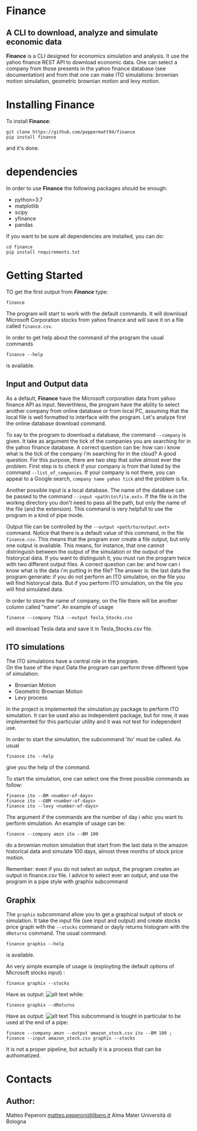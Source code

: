 # Finance
## A CLI to download, analyze and simulate economic data

**Finance** is a CLI designed for economics simulation and analysis.
It use the yahoo finance REST API to download economic data.
One can select a company from those presents in the yahoo finance database 
(see documentation) and from that one can make ITO simulations:
brownian motion simulation, geometric brownian motion and 
levy motion.



# Installing Finance

To install **Finance**:
```
git clone https://github.com/peppermatt94/finance
pip install finance
```
and it's done.

# dependencies

In order to use **Finance** the following packages should be enough:

* python>3.7
* matplotlib
* scipy
* yfinance
* pandas

If you want to be sure all dependencies are installed, you can
do:
```
cd finance
pip install requirements.txt
```
# Getting Started

TO get the first output from ***Finance***  type:
```
finance
```
The program will start to work with the default commands.
It will download Microsoft Corporation stocks from yahoo finance and 
will save it on a file called `finance.csv`.

In order to get help about the command of the program the usual commands
```
finance --help
```
is available.

## Input and Output data

As a default, **Finance** have the Microsoft corporation data from yahoo finance
API as input. Neverthless, the program have the ability to select another company
from online database or from local PC, assuming that the local file is well formatted to interface 
with the program. Let's analyze first the online database download command.

To say to the program to download a database, the command `--company` is given.
It take as argument the tick of the companies you are searching for in the yahoo finance
database. A correct question can be: how can i know what is the tick of the company i'm
searching for in the cloud? A good question. For this purpose, there are two step that solve
almost ever the problem. First step is to check if your company is from that listed by the 
command `--list_of_companies`. If your company is not there, you can appeal to a Google search, 
`company name yahoo tick` and the problem is fix. 

Another possible input is a local database. The name of the database can be passed
to the command `--input <path\to\file.ext>`. If the file is in the workng directory
you don't need to pass all the path, but only the name of the file (and the extension).
This command is very helpfull to use the program in a kind of pipe mode.

Output file can be controlled by the `--output <path/to/output.ext>` command. Notice that 
there is a default value of this command, in the file `finance.csv`. This means that the program
*ever* create a file output, but only one output is available. This means, for instance, that one
cannot distringuish between the output of the simulation or the output of the historycal data. If you
want to distinguish it, you must run the program twice with two different output files.
A correct question can be: and how can i know what is the data i'm putting in the file? The answer is: the last
data the program generate: if you do not perform an ITO simulation, on the file you will find historycal data. But if
you perform ITO simulation, on the file you will find simulated data. 

In order to store the name of company, on the file there will be another column called "name".
An example of usage
```
finance --company TSLA --output Tesla_Stocks.csv
```
will download Tesla data and save it in Tesla_Stocks.csv file. 

## ITO simulations

The ITO simulations have a central role in the program.  
On the base of the input Data the program can perform three different type of simulation:
* Brownian Motion
* Geometric Brownian Motion
* Levy process

In the project is implemented the simulation.py package to perform ITO simulation.
It can be used also as independent package, but for now, it was implemented for this
particular utility and it was not test for independent use.

In order to start the simulation, the subcommand 'ito' must be called.
As usual
```
finance ito --help
```
give you the help of the command.

To start the simulation, one can select one the three possible commands as follow:
```
finance ito --BM <number-of-days>
finance ito --GBM <number-of-days>
finance ito --levy <number-of-days>
```
The argument if the commands are the number of day i whic you want to perform simulation.
An example of usage can be:
```
finance --company amzn ito --BM 100
```
do a brownian motion simulation that start from the last data 
in the amazon historical data and simulate 100 days, almost three
months of stock price motion. 

Remember: even if you do not select an output, the program creates an output in finance.csv file.
I advice to select ever an output, and use the program in a pipe style with graphix subcommand

## Graphix

The `graphix` subcommand allow you to get a graphical output of stock or simulation. 
It take the input file (see input and output) and create stocks price graph with the
`--stocks` command or dayly returns histogram with the `dReturns` command.
The usual command: 
```
finance graphix --help
```
is available. 

An very simple example of usage is (exployting the default options of Microsoft stocks input) :
```
finance graphix --stocks
```
Have as output:
![alt text](https://github.com/peppermatt94/finance/blob/main/img/stocks.png)
while:
```
finance graphix --dReturns
```
Have as output:
![alt text](https://github.com/peppermatt94/finance/blob/main/img/dReturns.png)
This subcommand is tought in particular to be used at the end of a pipe:
```
finance --company amzn --output amazon_stock.csv ito --BM 100 ; finance --input amazon_stock.csv graphix --stocks
```
It is not a proper pipeline, but actually it is a process that can be authomatized.

# Contacts

## Author: 
Matteo Peperoni
matteo.peperoni@libero.it
Alma Mater Università di Bologna
